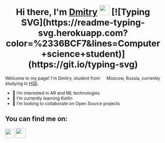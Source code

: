 <h1 align="center">Hi there, I'm <a href="https://daniilshat.ru/" target="_blank">Dmitry</a> 
<img src="https://github.com/blackcater/blackcater/raw/main/images/Hi.gif" height="32"/>
[![Typing SVG](https://readme-typing-svg.herokuapp.com?color=%2336BCF7&lines=Computer+science+student)](https://git.io/typing-svg)</h1>

Welcome to my page!
I'm Dmitry, student from <img src="https://cdn-icons-png.flaticon.com/512/323/323300.png" width="13"/> Moscow, Russia, currently studying in <a href="https://www.hse.ru/en/">HSE</a>.

- 👀 I’m interested in AR and ML technologies
- 🌱 I’m currently learning Kotlin
- 💞️ I’m looking to collaborate on Open Source projects

## You can find me on:
<a href="https://vk.com/thats_impossible"><img src="https://upload.wikimedia.org/wikipedia/commons/2/21/VK.com-logo.svg" width="30"/></a>
<a href="https://github.com/Dipvincer"><img src="https://icon-library.com/images/github-icon-white/github-icon-white-6.jpg" width="32"/></a>

<!---
Dipvincer/Dipvincer is a ✨ special ✨ repository because its `README.md` (this file) appears on your GitHub profile.
You can click the Preview link to take a look at your changes.
--->
